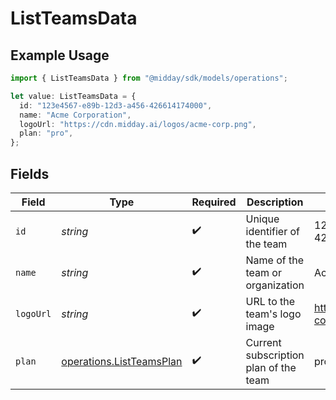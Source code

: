 # ListTeamsData

## Example Usage

```typescript
import { ListTeamsData } from "@midday/sdk/models/operations";

let value: ListTeamsData = {
  id: "123e4567-e89b-12d3-a456-426614174000",
  name: "Acme Corporation",
  logoUrl: "https://cdn.midday.ai/logos/acme-corp.png",
  plan: "pro",
};
```

## Fields

| Field                                                                | Type                                                                 | Required                                                             | Description                                                          | Example                                                              |
| -------------------------------------------------------------------- | -------------------------------------------------------------------- | -------------------------------------------------------------------- | -------------------------------------------------------------------- | -------------------------------------------------------------------- |
| `id`                                                                 | *string*                                                             | :heavy_check_mark:                                                   | Unique identifier of the team                                        | 123e4567-e89b-12d3-a456-426614174000                                 |
| `name`                                                               | *string*                                                             | :heavy_check_mark:                                                   | Name of the team or organization                                     | Acme Corporation                                                     |
| `logoUrl`                                                            | *string*                                                             | :heavy_check_mark:                                                   | URL to the team's logo image                                         | https://cdn.midday.ai/logos/acme-corp.png                            |
| `plan`                                                               | [operations.ListTeamsPlan](../../models/operations/listteamsplan.md) | :heavy_check_mark:                                                   | Current subscription plan of the team                                | pro                                                                  |